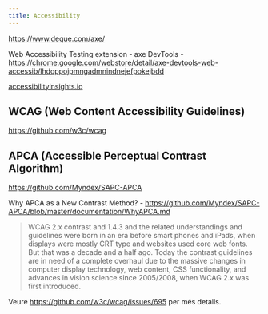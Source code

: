 ```yaml
---
title: Accessibility
---
```


https://www.deque.com/axe/

Web Accessibility Testing extension - axe DevTools - https://chrome.google.com/webstore/detail/axe-devtools-web-accessib/lhdoppojpmngadmnindnejefpokejbdd

[accessibilityinsights.io](https://accessibilityinsights.io)

## WCAG (Web Content Accessibility Guidelines)

https://github.com/w3c/wcag

## APCA (Accessible Perceptual Contrast Algorithm)

https://github.com/Myndex/SAPC-APCA

Why APCA as a New Contrast Method? - https://github.com/Myndex/SAPC-APCA/blob/master/documentation/WhyAPCA.md

> WCAG 2.x contrast and 1.4.3 and the related understandings and guidelines were born in an era before smart phones and iPads, when displays were mostly CRT type and websites used core web fonts. But that was a decade and a half ago. Today the contrast guidelines are in need of a complete overhaul due to the massive changes in computer display technology, web content, CSS functionality, and advances in vision science since 2005/2008, when WCAG 2.x was first introduced.

Veure https://github.com/w3c/wcag/issues/695 per més detalls.
